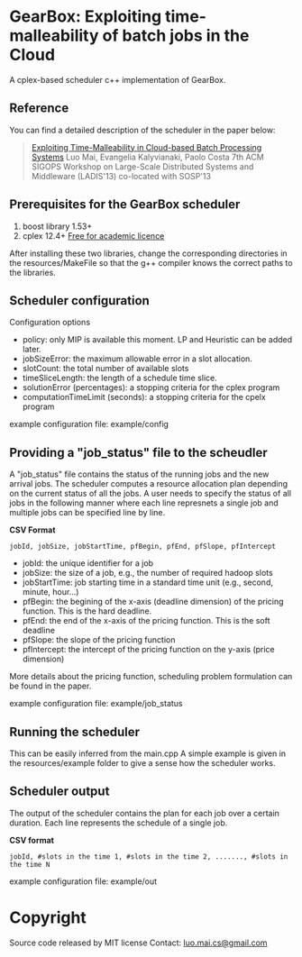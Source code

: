 # GearBox: Exploiting time-malleability of batch jobs in the Cloud

A cplex-based scheduler c++ implementation of GearBox. 

## Reference
You can find a detailed description of the scheduler in the paper below:

> [Exploiting Time-Malleability in Cloud-based Batch Processing Systems](http://www.doc.ic.ac.uk/~lm111/articles/mai13exploiting.pdf) 
> Luo Mai, Evangelia Kalyvianaki, Paolo Costa
> 7th ACM SIGOPS Workshop on Large-Scale Distributed Systems and Middleware (LADIS'13) co-located with SOSP'13

## Prerequisites for the GearBox scheduler
1. boost library 1.53+
2. cplex 12.4+ [Free for academic licence](https://www.ibm.com/developerworks/community/blogs/jfp/entry/cplex_studio_in_ibm_academic_initiative?lang=en)

After installing these two libraries, change the corresponding directories in the resources/MakeFile so that the g++ compiler knows the correct paths to the libraries.

## Scheduler configuration

Configuration options

* policy: only MIP is available this moment. LP and Heuristic can be added later.
* jobSizeError: the maximum allowable error in a slot allocation.
* slotCount: the total number of available slots
* timeSliceLength: the length of a schedule time slice.
* solutionError (percentages): a stopping criteria for the cplex program
* computationTimeLimit (seconds): a stopping criteria for the cpelx program

example configuration file: example/config

## Providing a "job_status" file to the scheudler
A "job_status" file contains the status of the running jobs and the new arrival jobs. 
The scheduler computes a resource allocation plan depending on the current status of all the jobs.
A user needs to specify the status of all jobs in the following manner where each line represnets a single job and multiple jobs can be specified line by line.

**CSV Format**

	jobId, jobSize, jobStartTime, pfBegin, pfEnd, pfSlope, pfIntercept

* jobId: the unique identifier for a job
* jobSize: the size of a job, e.g., the number of required hadoop slots
* jobStartTime: job starting time in a standard time unit (e.g., second, minute, hour...)
* pfBegin: the begining of the x-axis (deadline dimension) of the pricing function. This is the hard deadline.
* pfEnd: the end of the x-axis of the pricing function. This is the soft deadline
* pfSlope: the slope of the pricing function
* pfIntercept: the intercept of the pricing function on the y-axis (price dimension)

More details about the pricing function, scheduling problem formulation can be found in the paper.

example configuration file: example/job_status

## Running the scheduler

This can be easily inferred from the main.cpp
A simple example is given in the resources/example folder to give a sense how the scheduler works.

## Scheduler output

The output of the scheduler contains the plan for each job over a certain duration. 
Each line represents the schedule of a single job.

**CSV format**

	jobId, #slots in the time 1, #slots in the time 2, ......., #slots in the time N

example configuration file: example/out

# Copyright

Source code released by MIT license
Contact: luo.mai.cs@gmail.com
